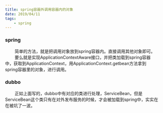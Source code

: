 ```yaml
---
title: spring容器外调用容器内的对象
date: 2019/04/11
tags: 
    - spring
---
```


### spring
&nbsp;&nbsp;&nbsp;&nbsp;&nbsp;&nbsp;&nbsp;&nbsp;简单的方法，就是把调用对象放到spring容器内。直接调用其他对象即可。
&nbsp;&nbsp;&nbsp;&nbsp;&nbsp;&nbsp;&nbsp;&nbsp;要么就是实现ApplicationContextAware接口，并把类加载到spring容器中，获取到ApplicationContext，用ApplicationContext.getbean方法拿到spring容器里的对象，进行调用。
<!-- more -->
### dubbo
&nbsp;&nbsp;&nbsp;&nbsp;&nbsp;&nbsp;&nbsp;&nbsp;正如上面写的，dubbo中有对应的类进行处理，ServiceBean，但是ServiceBean这个类只有在对外发布服务的时候，才会被加载到spring中，实实在在被坑了一波。